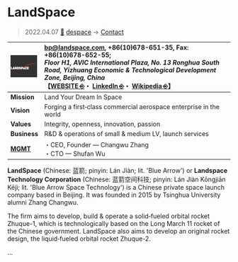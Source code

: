 # LandSpace
> 2022.04.07 [🚀](../../index/index.md) [despace](../index.md) → [Contact](../contact.md)

|[![](../f/contact/l/landspace_logo1_thumb.webp)](../f/contact/l/landspace_logo1.webp)|<bp@landspace.com>, +86(10)678-651-35, Fax: +86(10)678-652-55;<br> *Floor H1, AVIC International Plaza, No. 13 Ronghua South Road, Yizhuang Economic & Technological Development Zone, Beijing, China*<br> 【[WEBSITE ⎆](http://www.landspace.com/)・ [LinkedIn ⎆](https://www.linkedin.com/company/landspace-technology)・ [Wikipedia ⎆](https://en.wikipedia.org/wiki/LandSpace)】|
|:-|:-|
|**Mission**|Land Your Dream In Space|
|**Vision**|Forging a first‑class commercial aerospace enterprise in the world|
|**Values**|Integrity, openness, innovation, passion|
|**Business**|R&D & operations of small & medium LV, launch services|
|**[MGMT](../mgmt.md)**|・CEO, Founder — Changwu Zhang<br> ・CTO — Shufan Wu|

**LandSpace** (Chinese: 蓝箭; pinyin: Lán Jiàn; lit. 'Blue Arrow') or **Landspace Technology Corporation** (Chinese: 蓝箭空间科技; pinyin: Lán Jiàn Kōngjiān Kējì; lit. 'Blue Arrow Space Technology') is a Chinese private space launch company based in Beijing. It was founded in 2015 by Tsinghua University alumni Zhang Changwu.

The firm aims to develop, build & operate a solid‑fueled orbital rocket Zhuque-1, which is technologically based on the Long March 11 rocket of the Chinese government. LandSpace also aims to develop an original rocket design, the liquid‑fueled orbital rocket Zhuque-2.

<p style="page-break-after:always"> </p>

…
